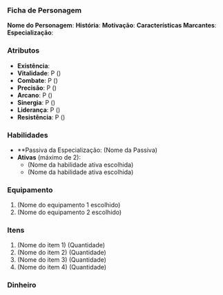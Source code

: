 ### **Ficha de Personagem**
**Nome do Personagem**: 
**História**: 
**Motivação**: 
**Características Marcantes**: 
**Especialização**:

### **Atributos**
- **Existência**:
- **Vitalidade**: P ()
- **Combate**: P ()
- **Precisão**: P ()
- **Arcano**: P ()
- **Sinergia**: P ()
- **Liderança**: P ()
- **Resistência**: P ()

### **Habilidades**
- **Passiva da Especialização: (Nome da Passiva)
- **Ativas** (máximo de 2):
    - (Nome da habilidade ativa escolhida)
    - (Nome da habilidade ativa escolhida)

### **Equipamento**
1. (Nome do equipamento 1 escolhido)
2. (Nome do equipamento 2 escolhido)

### **Itens**
1. (Nome do item 1) (Quantidade)
2. (Nome do item 2) (Quantidade)
3. (Nome do item 3) (Quantidade)
4. (Nome do item 4) (Quantidade)

### **Dinheiro**
